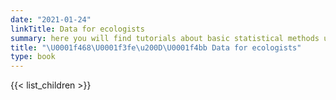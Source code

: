 ```yaml
---
date: "2021-01-24"
linkTitle: Data for ecologists
summary: here you will find tutorials about basic statistical methods used to study ecological communities. 
title: "\U0001f468\U0001f3fe\u200D\U0001f4bb Data for ecologists"
type: book
---
```



{{< list_children >}}
